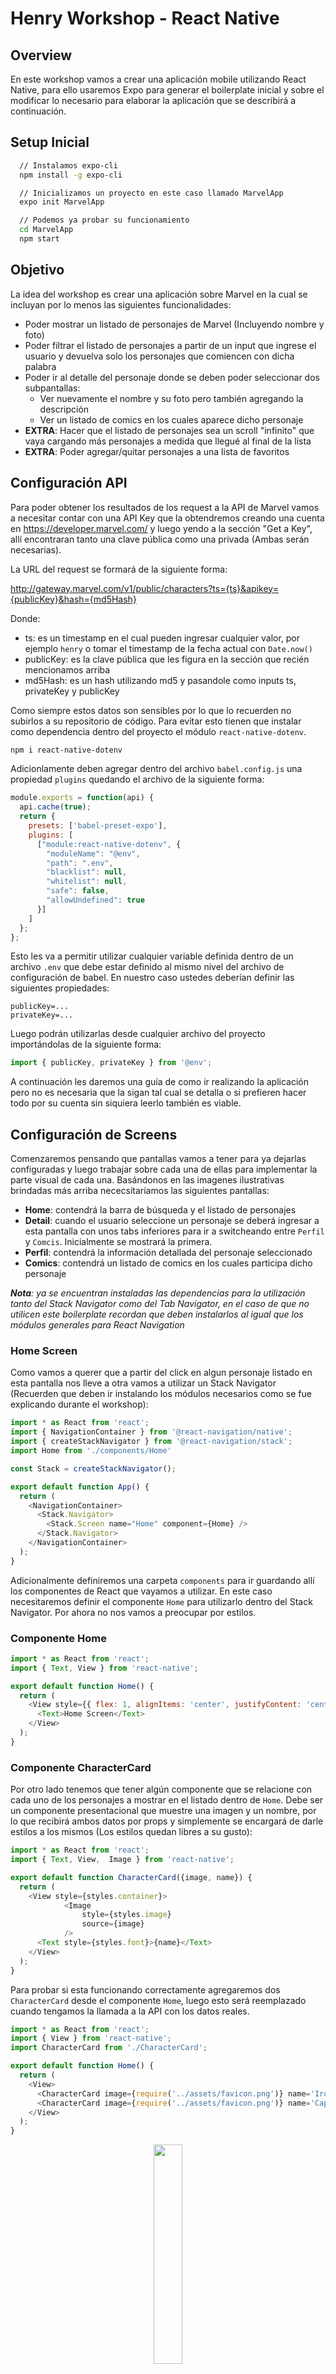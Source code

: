 # Henry Workshop - React Native

## Overview

En este workshop vamos a crear una aplicación mobile utilizando React Native, para ello usaremos Expo para generar el boilerplate inicial y sobre el modificar lo necesario para elaborar la aplicación que se describirá a continuación.

## Setup Inicial

```bash
  // Instalamos expo-cli
  npm install -g expo-cli

  // Inicializamos un proyecto en este caso llamado MarvelApp
  expo init MarvelApp

  // Podemos ya probar su funcionamiento
  cd MarvelApp
  npm start
```

## Objetivo

La idea del workshop es crear una aplicación sobre Marvel en la cual se incluyan por lo menos las siguientes funcionalidades:

 - Poder mostrar un listado de personajes de Marvel (Incluyendo nombre y foto)
 - Poder filtrar el listado de personajes a partir de un input que ingrese el usuario y devuelva solo los personajes que comiencen con dicha palabra
 - Poder ir al detalle del personaje donde se deben poder seleccionar dos subpantallas:
    * Ver nuevamente el nombre y su foto pero también agregando la descripción 
    * Ver un listado de comics en los cuales aparece dicho personaje
- __EXTRA__: Hacer que el listado de personajes sea un scroll "infinito" que vaya cargando más personajes a medida que llegué al final de la lista
- __EXTRA__: Poder agregar/quitar personajes a una lista de favoritos


## Configuración API

Para poder obtener los resultados de los request a la API de Marvel vamos a necesitar contar con una API Key que la obtendremos creando una cuenta en https://developer.marvel.com/ y luego yendo a la sección "Get a Key", allí encontraran tanto una clave pública como una privada (Ambas serán necesarias).

La URL del request se formará de la siguiente forma:

http://gateway.marvel.com/v1/public/characters?ts={ts}&apikey={publicKey}&hash={md5Hash}

Donde:
 * ts: es un timestamp en el cual pueden ingresar cualquier valor, por ejemplo `henry` o tomar el timestamp de la fecha actual con `Date.now()`
 * publicKey: es la clave pública que les figura en la sección que recién mencionamos arriba
 * md5Hash: es un hash utilizando md5 y pasandole como inputs ts, privateKey y publicKey

Como siempre estos datos son sensibles por lo que lo recuerden no subirlos a su repositorio de código. Para evitar esto tienen que instalar como dependencia dentro del proyecto el módulo `react-native-dotenv`.

```bash
npm i react-native-dotenv
```

Adicionlamente deben agregar dentro del archivo `babel.config.js` una propiedad `plugins` quedando el archivo de la siguiente forma:

```js
module.exports = function(api) {
  api.cache(true);
  return {
    presets: ['babel-preset-expo'],
    plugins: [
      ["module:react-native-dotenv", {
        "moduleName": "@env",
        "path": ".env",
        "blacklist": null,
        "whitelist": null,
        "safe": false,
        "allowUndefined": true
      }]
    ]
  };
};
```

Esto les va a permitir utilizar cualquier variable definida dentro de un archivo `.env` que debe estar definido al mismo nivel del archivo de configuración de babel. En nuestro caso ustedes deberían definir las siguientes propiedades:

```
publicKey=...
privateKey=...
```

Luego podrán utilizarlas desde cualquier archivo del proyecto importándolas de la siguiente forma:

```js
import { publicKey, privateKey } from '@env';
```

A continuación les daremos una guía de como ir realizando la aplicación pero no es necesaria que la sigan tal cual se detalla o si prefieren hacer todo por su cuenta sin siquiera leerlo también es viable.

## Configuración de Screens

Comenzaremos pensando que pantallas vamos a tener para ya dejarlas configuradas y luego trabajar sobre cada una de ellas para implementar la parte visual de cada una. Basándonos en las imagenes ilustrativas brindadas más arriba nececsitaríamos las siguientes pantallas:

 * __Home__: contendrá la barra de búsqueda y el listado de personajes
 * __Detail__: cuando el usuario seleccione un personaje se deberá ingresar a esta pantalla con unos tabs inferiores para ir a switcheando entre `Perfil` y `Comcis`. Inicialmente se mostrará la primera.
 * __Perfil__: contendrá la información detallada del personaje seleccionado
 * __Comics__: contendrá un listado de comics en los cuales participa dicho personaje

*__Nota__: ya se encuentran instaladas las dependencias para la utilización tanto del Stack Navigator como del Tab Navigator, en el caso de que no utilicen este boilerplate recordan que deben instalarlos al igual que los módulos generales para React Navigation*

 ### Home Screen

Como vamos a querer que a partir del click en algun personaje listado en esta pantalla nos lleve a otra vamos a utilizar un Stack Navigator (Recuerden que deben ir instalando los módulos necesarios como se fue explicando durante el workshop):

```js
import * as React from 'react';
import { NavigationContainer } from '@react-navigation/native';
import { createStackNavigator } from '@react-navigation/stack';
import Home from './components/Home'

const Stack = createStackNavigator();

export default function App() {
  return (
    <NavigationContainer>
      <Stack.Navigator>
        <Stack.Screen name="Home" component={Home} />
      </Stack.Navigator>
    </NavigationContainer>
  );
}
```

Adicionalmente definiremos una carpeta `components` para ir guardando allí los componentes de React que vayamos a utilizar. En este caso necesitaremos definir el componente `Home` para utilizarlo dentro del Stack Navigator. Por ahora no nos vamos a preocupar por estilos.

### Componente Home

```js
import * as React from 'react';
import { Text, View } from 'react-native';

export default function Home() {
  return (
    <View style={{ flex: 1, alignItems: 'center', justifyContent: 'center' }}>
      <Text>Home Screen</Text>
    </View>
  );
}
```

### Componente CharacterCard

Por otro lado tenemos que tener algún componente que se relacione con cada uno de los personajes a mostrar en el listado dentro de `Home`. Debe ser un componente presentacional que muestre una imagen y un nombre, por lo que recibirá ambos datos por props y simplemente se encargará de darle estilos a los mismos (Los estilos quedan libres a su gusto):

```js
import * as React from 'react';
import { Text, View,  Image } from 'react-native';

export default function CharacterCard({image, name}) {
  return (
    <View style={styles.container}>
			<Image 
				style={styles.image}
				source={image}
			/>
      <Text style={styles.font}>{name}</Text>
    </View>
  );
}
```

Para probar si esta funcionando correctamente agregaremos dos `CharacterCard` desde el componente `Home`, luego esto será reemplazado cuando tengamos la llamada a la API con los datos reales.

```js
import * as React from 'react';
import { View } from 'react-native';
import CharacterCard from './CharacterCard';

export default function Home() {
  return (
    <View>
      <CharacterCard image={require('../assets/favicon.png')} name='Iron Man' />
      <CharacterCard image={require('../assets/favicon.png')} name='Captain America' />
    </View>
  );
}
```

<p align="center">
  <img src="./screens/1.jpeg" style="width: 30%"/>
</p>

Ahora quisieramos que cuando se haga click en alguno de los personajes nos rediriga a la pantalla de `Detail` para eso tenemos que hacer uso del método `navigate` de la prop `navigation` que reciben todos los componentes.

El inconveniente que tenemos ahora es que `CharacterCard` no recibe de forma automática el objeto `navigation` como si lo hace `Home`. Por lo que tenemos dos posibles soluciones:

  1. Le pasamos la prop a `CharacterCard` desde `Home`
  2. Utilizamos el hook `useNavigation` en el componente `CharacterCard` para darle acceso al objeto `navigation`

Adicionalmente, el componente nativo `View` no dispone de un event listener `onPress` para detectar los touches por lo que vamos a cambiarlo por alguno de los Touchables que vimos antes (En particular en nuestra guia de ejemplo utilizaremos el `TouchableOpacity`).

```js
export default function Home() {
  return (
    <View>
      {/* Opcion 1 */}
      <CharacterCard {...props} image={require('../assets/favicon.png')} name='Iron Man' />
      <CharacterCard {...props} image={require('../assets/favicon.png')} name='Captain America' />

      {/* Opcion 2 */}
      <CharacterCard image={require('../assets/favicon.png')} name='Iron Man' />
      <CharacterCard image={require('../assets/favicon.png')} name='Captain America' />
    </View>
  );
}
```

```js
// Opcion 1
export default function CharacterCard({image, name, navigation}) {
  return (
    <TouchableOpacity 
			style={styles.container}
			onPress={() => navigation.navigate('Detail')}
	>
			<Image 
				style={styles.image}
				source={image}
			/>
      <Text style={styles.font}>{name}</Text>
    </TouchableOpacity>
  );
}

// Opcion 2
import { useNavigation } from '@react-navigation/native';

export default function CharacterCard({image, name}) {
	const navigation = useNavigation();
  return (
    <TouchableOpacity 
			style={styles.container}
			onPress={() => navigation.navigate('Detail')}
	>
			<Image 
				style={styles.image}
				source={image}
			/>
      <Text style={styles.font}>{name}</Text>
    </TouchableOpacity>
  );
}
```

### Detail Screen

Ahora nos falta crear la screen para los detalles del personaje ya que sino al hacer click no redirigirá a ninguna parte ya que no encontrará ninguna pantatlla que matchee con 'Detail'.

```js
import Detail from './components/Detail';

export default function App() {
  return (
    <NavigationContainer>
      <Stack.Navigator>
        <Stack.Screen name="Home" component={Home} />
        <Stack.Screen name="Detail" component={Detail} />
      </Stack.Navigator>
    </NavigationContainer>
  );
}
```

Y obviamente tenemos que crear nuestro componente `Detatils` que queremos que sea a su vez un nested navigator ya que queremos tener dos tabs en la parte inferior de este pantalla para poder switchear entre `Information` y `Comics`. Recuerden nuevamente que deben instalar el módulo para usar un Tab Navigator.

```js
import * as React from 'react';
import { createBottomTabNavigator } from '@react-navigation/bottom-tabs';
import MaterialCommunityIcons from 'react-native-vector-icons/Ionicons';

const Tab = createBottomTabNavigator();


export default function Detail() {
  return (
    <Tab.Navigator
      initialRouteName="Information"
      tabBarOptions={{
        activeTintColor: 'darkred'
      }}
    >
      <Tab.Screen 
        name="Information" 
        component={Information} 
        options={{
          tabBarIcon: ({ color, size }) => (
            <MaterialCommunityIcons name="information-circle" color={color} size={size} />
          )
        }}
      />
      <Tab.Screen 
        name="Comics" 
        component={Comics} 
        options={{
          tabBarIcon: ({ color, size }) => (
            <MaterialCommunityIcons name="book" color={color} size={size} />
          )
        }}
      />
    </Tab.Navigator>
  );
}
```

<p align="center">
  <img src="./screens/2.jpeg" style="width: 30%"/>
</p>

Por el momento los componentes `Information` y `Comics` simplementen seran un `<View>` con un `<Text>`, más adelante volveremos sobre ellos para implementarlos bien. Por lo que por ahora habrá que simplemente crear dichos componentes en la carpeta components e importalos en `Detail`.

Si quieren cambiar los iconos del Tab Navigator pueden buscar el listado completo en https://ionic.io/ionicons o incluso pueden utilizar otros paquetes de íconos si prefieren.

### Obtener personajes desde la API

Empecemos a darle más forma a nuestra aplicación sacando los dos personajes hardcodeados que tenemos en `Home` y utilizando los que devuelva la API. En primer lugar vamos a probar si la conexión de la API es exitosa intentado hacer un request cuando el componente `Home` se monta.

Para ello vamos a utilizar `axios` y un paquete llamado `md5` para lograr el hash que nos pide la API de Marvel, nuevamente van a tener que instalarlos:

```bash
  npm install axios md5
```

Para mejor organizacion vamos a crear un archivo `config.js` dentro de la carpeta `MarvelApp` donde haremos la lógica del hash md5 para luego simplemente traer los valores en los componentes que tengan que hacer los request y usarlos. 

```js
import md5 from 'md5';
// Toma los valores de la clave pública y provada desde el archivo .env
import { publicKey, privateKey } from '@env';

const ts = Date.now();
// Generamos el hash que nos pide la API pasandole como parámetro 
// a la función md5 un string que concatene el ts + privateKey + publicKey
const hash = md5(`${ts}${privateKey}${publicKey}`);

// Exportamos un objeto con los datos necesarios para usar la API
// para que luego podamos importarlo desde cualquier componente
const apiParams = {
  ts,
  apikey: publicKey,
  hash,
	baseURL: 'https://gateway.marvel.com'
};
export default apiParams;
```

Ahora vamos a modificar el componente `Home` para que haga el request:

```js
import apiParams from '../config.js';
import axios from 'axios';

export default function Home() {
  const [isLoading, setLoading] = useState(true);
  const [data, setData] = useState([]);
  const { ts, apikey, hash, baseURL } = apiParams;

  useEffect(() => {
    axios.get(`${baseURL}/v1/public/characters`, {
      params: {
        ts,
        apikey,
        hash
      }
    })
      .then(response => setData(response.data.data.results))
      .catch(error => console.error(error))
      .finally(() => setLoading(false));
  }, []);

  return (
    <View>
      {isLoading 
        ? <ActivityIndicator size="large" color="#00ff00" /> 
        : (
          <FlatList
            data={data}
            keyExtractor={({ id }) => id.toString()}
            renderItem={({ item }) => (
              <CharacterCard 
                image={`${item?.thumbnail?.path}.${item?.thumbnail.extension}`} 
                name={item.name} />
            )}
          />
        )
      }
    </View>
  );
}
```

<p align="center">
  <img src="./screens/3.jpeg" style="width: 30%"/>
</p>


### Obtener detalles de un personaje en particular

Ya teniendo la lista de personajes ahora enfoquémosnos en los detalles de uno de ellos en particular al hacerle click. Para esto vamos a necesitar hacer un request a `https://gateway.marvel.com/v1/public/characters/{characterId}`. Una vez obtenidos dichos datos deberíamos pasarselos al componentet `Information` (Mostraremos allí el nombre, la descripción y una imagen del personaje).

```js
export default function Home() {
  ...

  return (
    <View>
      {isLoading 
        ? <ActivityIndicator size="large" color="#00ff00" /> 
        : (
          <FlatList
            data={data}
            keyExtractor={({ id }) => id.toString()}
            renderItem={({ item }) => (
              <CharacterCard 
                id={item.id}
                image={`${item?.thumbnail?.path}.${item?.thumbnail.extension}`} 
                name={item.name} />
            )}
          />
        )
      }
    </View>
  );
}
```

```js
import React, { useState, useEffect } from 'react';
import { ActivityIndicator } from 'react-native';
import { createBottomTabNavigator } from '@react-navigation/bottom-tabs';
import MaterialCommunityIcons from 'react-native-vector-icons/Ionicons';
import Information from './Information';
import Comics from './Comics';
import apiParams from '../config.js';
import axios from 'axios';

const Tab = createBottomTabNavigator();

export default function Detail({ route }) {
  const [isLoading, setLoading] = useState(true);
  const [data, setData] = useState([]);
  const { ts, apikey, hash, baseURL } = apiParams;

  useEffect(() => {
    axios.get(`${baseURL}/v1/public/characters/${route.params.id}`, {
      params: {
        ts,
        apikey,
        hash
      }
    })
      .then(response => setData(response.data.data.results[0]))
      .catch(error => console.error(error))
      .finally(() => setLoading(false));
  }, []);

  return (
    <Tab.Navigator
      initialRouteName="Information"
      tabBarOptions={{
        activeTintColor: 'darkred'
      }}
    >
      <Tab.Screen 
        name="Information" 
        options={{
          tabBarIcon: ({ color, size }) => (
            <MaterialCommunityIcons name="information-circle" color={color} size={size} />
          )
        }}
      >
        {() => 
          (isLoading
            ? <ActivityIndicator size="large" color="#00ff00" /> 
            : <Information 
                image={`${data?.thumbnail?.path}.${data.thumbnail.extension}`}
                name={data.name}
                description={data.description} 
              />
          )
        }
      </Tab.Screen>
      <Tab.Screen 
        name="Comics" 
        component={Comics} 
        options={{
          tabBarIcon: ({ color, size }) => (
            <MaterialCommunityIcons name="book" color={color} size={size} />
          )
        }}
      />
    </Tab.Navigator>
  );
}
```

Ahora ya podemos hacer uso de las propiedades que pasa el componente `Detail` al componente `Information`:

```js
export default function Information({ image, name, description }) {
  return (
    <View style={styles.container}>
      <Image 
        style={styles.image}
        source={{uri: image}}
      />
      <Text style={styles.title}>{name}</Text>
      <Text style={styles.description}>{description}</Text>
    </View>
  )
}
```

<p align="center">
  <img src="./screens/4.jpeg" style="width: 30%"/>
</p>

### Obtener comics de un personaje en particular

Nos falta completar la pantalla de comics por lo que podríamos pasarle como prop la lista de comics que si se fijan ya la obtenemos cuando hacemos el request para los detalles del personaje en `data.comics.items`. Por lo que vamos a pasarselo al componente `Comics` y luego allí crearemos otro componente `Comic` para renderizar cada uno de la lista.

```js
...
      <Tab.Screen 
        name="Comics" 
        options={{
          tabBarIcon: ({ color, size }) => (
            <MaterialCommunityIcons name="book" color={color} size={size} />
          )
        }}
      >
        {() => 
          (isLoading
            ? <ActivityIndicator size="large" color="#00ff00" /> 
            : <Comics
                listComics={data?.comics?.items} 
              />
          )
        }
      </Tab.Screen>
...
```

Ahora por cada elemento en `listComics` vamos a renderizar un componente `Comic`:

```js
import * as React from 'react';
import { View, Text } from 'react-native';
import Comic from './Comic';

export default function Comics({ listComics }) {
  return (
    <View>
      {
        listComics?.map(c => (
          <Comic name={c.name} />
        ))
      }
    </View>
  )
}
```

```js
import * as React from 'react';
import { View, Text } from 'react-native';

export default function Comic({ name }) {
  return (
    <View>
			<Text>{name}</Text>
    </View>
  )
}
```

¿No sería mucho más lindo tener las portadas de los comics y no solo su nombre? Bueno obtengamos esos datos entonces haciendo un request por cada comic a su `resourceURI`. Esto lo haremos desde `Comics` y a `Comic` simplemente le pasaremos el nombre y la imagen correspondiente para que lo renderice (Recuerden que cuando estamos agregando muchos componentes con la misma estructura debemos indicarle a react una key para que los pueda diferenciar, en este caso voy a usar el ID del comic):

```js
import React, { useState, useEffect } from 'react';
import { View, ActivityIndicator } from 'react-native';
import Comic from './Comic';
import apiParams from '../config.js';
import axios from 'axios';

export default function Comics({ listComics }) {
  const [isLoading, setLoading] = useState(true);
  const [data, setData] = useState([]);
  const { ts, apikey, hash, baseURL } = apiParams;

  useEffect(() => {
    const promisesArray = listComics.map(c => (
      axios.get(c.resourceURI, {
        params: {
          ts,
          apikey,
          hash
        }      
      })
    ));
    
    Promise.all(promisesArray)
      .then(responses => setData(responses.map(r => (
        r?.data?.data?.results[0]
      ))))
      .catch(error => console.error(error))
      .finally(() => setLoading(false));

  }, []);

  return (
    <View>
      {
        isLoading 
          ? <ActivityIndicator size="large" color="#00ff00" /> 
          : data.map(c => (
            <Comic 
              key={c.id}
              name={c.title} 
              image={`${c?.thumbnail?.path}.${c.thumbnail.extension}`}  
            />
          ))
      }
    </View>
  )
}
```

```js
export default function Comic({ name, image }) {
  return (
    <View>
			<Image
				source={{uri: image}}
			/>
			<Text>{name}</Text>
    </View>
  )
}
```

<p align="center">
  <img src="./screens/5.jpeg" style="width: 30%"/>
</p>

Faltaría ahora cambiar la `<View>` por una `<ScrollView>` o una `<FlatList>` para poder deslizar para ver aquellos comics que no entran en pantalla. Pero para cambiar un poco vamos a intentar hacer que el scroll sea horizontal.

La idea es utilizar una `<FlatList>` similar a cuando lo hicimos con la pantalla `Home` pero ahora agregándole la propiedades `horizontal` que va a permitir que el scrolling sea horizontal.

```js
    <View style={{ flex: 1 }}>
      {
        isLoading 
          ? <ActivityIndicator size="large" color="#00ff00" /> 
          : <FlatList
              contentContainerStyle={{alignItems: 'center'}}
              data={data}
              keyExtractor={({ id }) => id.toString()}
              horizontal
              renderItem={({ item }) => (
                <Comic 
                  key={item.id}
                  name={item.title} 
                  image={`${item?.thumbnail?.path}.${item.thumbnail.extension}`}  
                />
          )}
        />
      }
    </View>
```

<p align="center">
  <img src="./screens/6.jpeg" style="width: 30%"/>
</p>

Adicionalmente si prefieren que se vea un comic por "página" puede agregarle también la propiedad `pagingEnabled` a la `FlatList` y hacer que el componente `Comic` ocupe la totalidad de la pantalla.

### Input de búsqueda

De los requerimientos obligatorios para esta actividad nos estaría faltando poder buscar por nombre algún personaje, para ello vamos a necesitar primero agregar un input para que el usuario pueda escribir allí lo que desee buscar.

Para este punto vamos a utilizar un kit de UI, podemos elegir entre `React Native Elements` y `React Native Paper` que ya tienen algunos componentes desarrollamos y podemos utilizarlos como por ejemplo una `Searchbar`. Para poder usarlo debemos instalarl el que elijan:

```bash
// Para React Native Elements
npm install react-native-elements

// Para React Native Paper
npm install react-native-paper
```

En nuestro caso vamos a usar `React Native Paper` por lo que tendremos que importar el componente `Searchbar` dentro de `Home`:

```js
import { Searchbar } from 'react-native-paper';
```

Adicionalmente vamos a crear otro estado dentro de `Home` para mantener actualizado el valor escrito dentro de la `Searchbar`:

```js
const [search, setSearch] = useState('');
```

Luego lo utilizamos como cualquier otro componente, vamos a agregarlo dentro de la condición de que no este cargando (Recuerden que deben devolver un único elemento por lo que van a tener que agrupar la `Searchbar` y la `FlatList` en un contenedor):

```js
<Searchbar
  placeholder="Search for character..."
  onChangeText={value => setSearch(value)}
  value={search}
  onIconPress={searchCharacter}
  onSubmitEditing={searchCharacter}
/>
```

Algunas cuestiones a tener en cuenta sobre el codigo de arriba:
  * __onChangeText__: como el nombre lo indica va a ejecutar la función pasada como parámetro cuando el usuario escriba o borre algun caracter en la searchbar. En este caso simplemente estamos actualizando el valor del nuevo estado que acabamos de definir.
  * __onIconPress__: se va a ejecutar la función pasada como parámetro cuando el usuario haga click en el icono de la searchbar que en este caso dejamos el default que es una lupa
  * __onSubmitEditing__: se va a ejecutar la función pasada como parámetro cuando el usuario aprete desde el keyboard del celular el icono de búsqueda que es a su vez una lupa

  Lo único que nos quedaría ahora es definir la función `searchCharacter` que debería hacer el llamado correspondiente a la API y guardas los resultados en el estado `data` que ya teníamos de antes:

  ```js
    function searchCharacter() {
    if(search) {
      setLoading(true);
      axios.get(`${baseURL}/v1/public/characters`, {
        params: {
          ts,
          apikey,
          hash,
          nameStartsWith: search
        }
      })
        .then(response => setData(response.data.data.results))
        .catch(error => console.error(error))
        .finally(() => setLoading(false));
    }
  }
  ```

### Extra Funcionalidades

Como bien se mencionó al comienzo del readme, la idea es que por su cuenta ahora intenten implementar las siguientes dos funcionalidades:

- Hacer que el listado de personajes sea un scroll "infinito" que vaya cargando más personajes a medida que llegué al final de la lista
- Poder agregar/quitar personajes a una lista de favoritos

Para el primer caso van a tener que investigar un poco sobre las propiedades de la `FlatList` y para el segundo caso lo ideal es que investiguen sobre cómo almacenar información en el dispositivo para que si cierran la aplicación y vuelven a abrirla más tarde puedan mantener el listado de favoritos.
